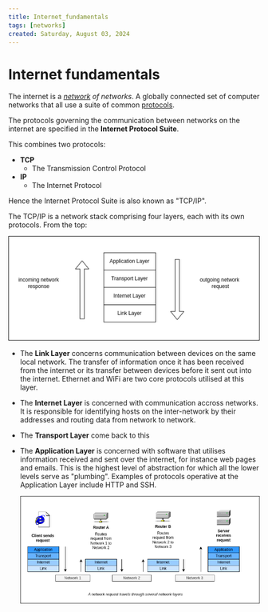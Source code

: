 ```yaml
---
title: Internet_fundamentals
tags: [networks]
created: Saturday, August 03, 2024
---
```


# Internet fundamentals

The internet is a _[network](Network_fundamentals.md) of networks_. A globally
connected set of computer networks that all use a suite of common
[protocols](Network_protocols.md).

The protocols governing the communication between networks on the internet are
specified in the **Internet Protocol Suite**.

This combines two protocols:

- **TCP**
  - The Transmission Control Protocol
- **IP**
  - The Internet Protocol

Hence the Internet Protocol Suite is also known as "TCP/IP".

The TCP/IP is a network stack comprising four layers, each with its own
protocols. From the top:

![TCP/IP stack diagram](../img/TCP_IP.png)

- The **Link Layer** concerns communication between devices on the same local
  network. The transfer of information once it has been received from the
  internet or its transfer between devices before it sent out into the internet.
  Ethernet and WiFi are two core protocols utilised at this layer.

- The **Internet Layer** is concerned with communication accross networks. It is
  responsible for identifying hosts on the inter-network by their addresses and
  routing data from network to network.

- The **Transport Layer** come back to this

- The **Application Layer** is concerned with software that utilises information
  received and sent over the internet, for instance web pages and emails. This
  is the highest level of abstraction for which all the lower levels serve as
  "plumbing". Examples of protocols operative at the Application Layer include
  HTTP and SSH.

  ![Path of a network request accross the internet](../img/network-request-layers.png)
